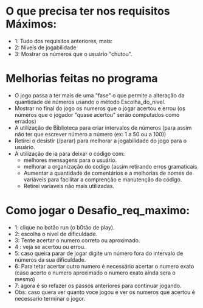 # O que precisa ter nos requisitos Máximos:
* 1: Tudo dos requisitos anteriores, mais:
* 2: Níveis de jogabilidade
* 3: Mostrar os números que o usuário "chutou".

# Melhorias feitas no programa
* O jogo passa a ter mais de uma "fase" o que permite a alteração da quantidade de números usando o método Escolha_do_nivel.
* Mostrar no final do jogo os numeros que o jogar acertou e errou (os números que o jogador "quase acertou" serão computados como errados)
*  A utilização de Biblioteca para criar intervalos de números (para assim não ter que escrever número a número (ex: 1 a 50 ou a 100))
*  Retirei o desistir (/parar) para melhorar a jogabilidade do jogo para o usuário.
* A utilização de ia para deixar o código com:
  * melhores mensagens para o usuário.
  * melhorar a organização do codigo (assim retirando erros gramaticais 
  * Aumentar a quantidade de comentários e a melhorias de nomes de variáveis para facilitar a comprenção e manutenção do código. 
  * Retirei variaveis não mais utilizadas.
  
# Como jogar o Desafio_req_maximo:
   * 1: clique no botão run (o b0tão de play).
   * 2: escolha o nivel de dificuldade.
   * 3: Tente acertar o numero correto ou aproximado.
   * 4 : veja se acertou ou errou.
   * 5: caso queira parar de jogar digite um número fora do intervalo de números da sua dificuldade.
   * 6: Para tetar acertar outro numero é necessário acertar o numero exato (caso acerto o numero aproximado o numero exato ainda sera o mesmo)
   * 7: agora é so refazer os passos anteriores para continuar jogando.
   * Obs: caso quera ver quanto voce jogou e ver os numeros que acertou é necessario terminar o jogor.